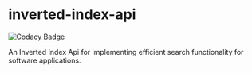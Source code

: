 # inverted-index-api

[![Codacy Badge](https://api.codacy.com/project/badge/Grade/5753db48a1b44004bd69b3b88085df2b)](https://www.codacy.com/app/Vynessa/inverted-index-api?utm_source=github.com&utm_medium=referral&utm_content=Vynessa/inverted-index-api&utm_campaign=badger)

An Inverted Index Api for implementing efficient search functionality for software applications.
